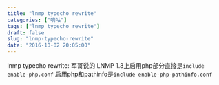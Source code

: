 ```yaml
---
title: "lnmp typecho rewrite"
categories: ["嘀咕"]
tags: ["lnmp typecho rewrite"]
draft: false
slug: "lnmp-typecho-rewrite"
date: "2016-10-02 20:05:00"
---
```


lnmp typecho rewrite:
军哥说的 LNMP 1.3上启用php部分直接是`include enable-php.conf` 启用php和pathinfo是`include enable-php-pathinfo.conf` 
